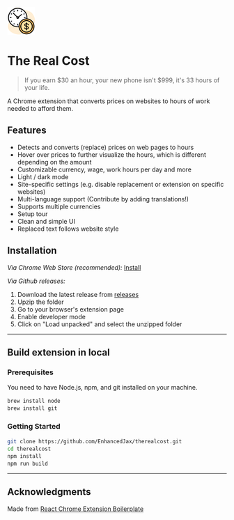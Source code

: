 <img src="src/assets/img/icon-128.png" width="64"/>

# The Real Cost

> If you earn $30 an hour, your new phone isn't $999, it's 33 hours of your life.

A Chrome extension that converts prices on websites to hours of work needed to afford them.

## Features

- Detects and converts (replace) prices on web pages to hours
- Hover over prices to further visualize the hours, which is different depending on the amount
- Customizable currency, wage, work hours per day and more
- Light / dark mode
- Site-specific settings (e.g. disable replacement or extension on specific websites)
- Multi-language support (Contribute by adding translations!)
- Supports multiple currencies
- Setup tour
- Clean and simple UI
- Replaced text follows website style

## Installation

_Via Chrome Web Store (recommended):_ [Install](https://chromewebstore.google.com/detail/the-real-cost/aigjgdabjgnoelaapnkhlemoemkfajeb)

_Via Github releases:_

1. Download the latest release from [releases](https://github.com/EnhancedJax/therealcost/releases)
2. Upzip the folder
3. Go to your browser's extension page
4. Enable developer mode
5. Click on "Load unpacked" and select the unzipped folder

---

## Build extension in local

### Prerequisites

You need to have Node.js, npm, and git installed on your machine.

```bash
brew install node
brew install git
```

### Getting Started

```bash
git clone https://github.com/EnhancedJax/therealcost.git
cd therealcost
npm install
npm run build
```

---

## Acknowledgments

Made from [React Chrome Extension Boilerplate](https://www.npmjs.com/package/chrome-extension-boilerplate-react)

